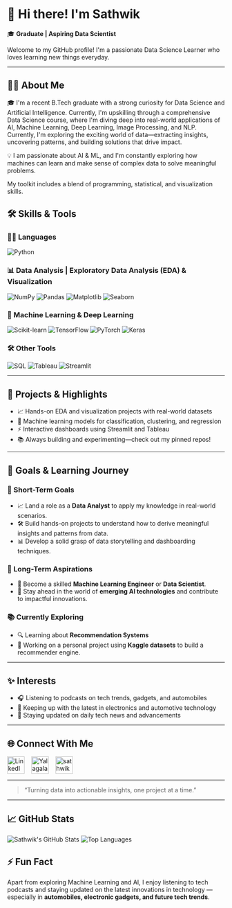 # 👋 Hi there! I'm Sathwik

🎓 **Graduate | Aspiring Data Scientist**

Welcome to my GitHub profile! I'm a passionate Data Science Learner who loves learning new things everyday.

---

## 👨‍💻 About Me

🎓 I'm a recent B.Tech graduate with a strong curiosity for Data Science and Artificial Intelligence. Currently, I'm upskilling through a comprehensive Data Science course, where I'm diving deep into real-world applications of AI, Machine Learning, Deep Learning, Image Processing, and NLP. Currently, I'm exploring the exciting world of data—extracting insights, uncovering patterns, and building solutions that drive impact.

💡 I am passionate about AI & ML, and I'm constantly exploring how machines can learn and make sense of complex data to solve meaningful problems.

My toolkit includes a blend of programming, statistical, and visualization skills.

## 🛠️ Skills & Tools

### 👨‍💻 Languages
![Python](https://img.shields.io/badge/-Python-333333?style=flat&logo=python)
<!-- Add or remove badges as per your skills -->

### 📊 Data Analysis | Exploratory Data Analysis (EDA) & Visualization
![NumPy](https://img.shields.io/badge/-NumPy-013243?style=flat&logo=numpy)
![Pandas](https://img.shields.io/badge/-Pandas-150458?style=flat&logo=pandas)
![Matplotlib](https://img.shields.io/badge/-Matplotlib-11557C?style=flat)
![Seaborn](https://img.shields.io/badge/-Seaborn-2C2C2C?style=flat)

### 🤖 Machine Learning & Deep Learning
![Scikit-learn](https://img.shields.io/badge/-Scikit--Learn-F7931E?style=flat&logo=scikit-learn)
![TensorFlow](https://img.shields.io/badge/-TensorFlow-FF6F00?style=flat&logo=tensorflow)
![PyTorch](https://img.shields.io/badge/-PyTorch-EE4C2C?style=flat&logo=pytorch)
![Keras](https://img.shields.io/badge/-Keras-D00000?style=flat&logo=keras)

### 🛠️ Other Tools
![SQL](https://img.shields.io/badge/-SQL-4479A1?style=flat&logo=mysql)
![Tableau](https://img.shields.io/badge/-Tableau-E97627?style=flat&logo=tableau)
![Streamlit](https://img.shields.io/badge/-Streamlit-FF4B4B?style=flat&logo=streamlit)

---

## 🚀 Projects & Highlights

- 📈 Hands-on EDA and visualization projects with real-world datasets
- 🤖 Machine learning models for classification, clustering, and regression
- ⚡ Interactive dashboards using Streamlit and Tableau
- 📚 Always building and experimenting—check out my pinned repos!

---

## 🎯 Goals & Learning Journey

### 🥅 Short-Term Goals
- 📈 Land a role as a **Data Analyst** to apply my knowledge in real-world scenarios.
- 🛠️ Build hands-on projects to understand how to derive meaningful insights and patterns from data.
- 📊 Develop a solid grasp of data storytelling and dashboarding techniques.

### 🚀 Long-Term Aspirations
- 🤖 Become a skilled **Machine Learning Engineer** or **Data Scientist**.
- 🧠 Stay ahead in the world of **emerging AI technologies** and contribute to impactful innovations.

### 📚 Currently Exploring
- 🔍 Learning about **Recommendation Systems**
- 🧪 Working on a personal project using **Kaggle datasets** to build a recommender engine.

---

## ✨ Interests

- 🎧 Listening to podcasts on tech trends, gadgets, and automobiles
- 🚗 Keeping up with the latest in electronics and automotive technology
- 📰 Staying updated on daily tech news and advancements

---

## 🌐 Connect With Me

<p align="left">
<a href="https://www.linkedin.com/in/sathwik-yalagala" target="_blank" rel="noopener noreferrer"><img align="center" src="https://cdn.jsdelivr.net/gh/devicons/devicon/icons/linkedin/linkedin-original.svg" alt="LinkedIn" width="40" height="40" /></a>
&nbsp;&nbsp;
<a href="https://x.com/YalagalaSathwik" target="blank"><img align="center" src="https://cdn.jsdelivr.net/npm/simple-icons@v9/icons/x.svg" alt="YalagalaSathwik" height="40" width="40" /></a>
&nbsp;&nbsp;
<a href="https://www.instagram.com/sathwik3538/" target="blank"><img align="center" src="https://raw.githubusercontent.com/rahuldkjain/github-profile-readme-generator/master/src/images/icons/Social/instagram.svg" alt="sathwik3538" height="40" width="40" /></a>
</p>

---

> “Turning data into actionable insights, one project at a time.”

---

## 📈 GitHub Stats

![Sathwik's GitHub Stats](https://github-readme-stats.vercel.app/api?username=SathwikPatel12&show_icons=true&theme=tokyonight&count_private=true)
![Top Languages](https://github-readme-stats.vercel.app/api/top-langs/?username=SathwikPatel12&layout=compact&theme=tokyonight)

## ⚡ Fun Fact

Apart from exploring Machine Learning and AI, I enjoy listening to tech podcasts and staying updated on the latest innovations in technology — especially in **automobiles, electronic gadgets, and future tech trends**.

<!--This is a comment and will not appear in the rendered README
🧠 Featured Projects Section
Once you finish 2–3 good personal projects, add a section like:
## 🚀 Featured Projects

- 📌 [Movie Recommender using Cosine Similarity](https://github.com/SathwikPatel12/movie-recommender)
- 📊 [IPL Data Analysis with Pandas](https://github.com/SathwikPatel12/ipl-analysis)-->

